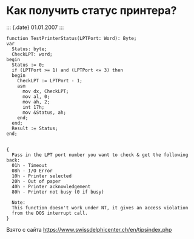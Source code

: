 Как получить статус принтера?
=============================

::: {.date}
01.01.2007
:::

    function TestPrinterStatus(LPTPort: Word): Byte; 
    var 
      Status: byte; 
      CheckLPT: word; 
    begin 
      Status := 0; 
      if (LPTPort >= 1) and (LPTPort <= 3) then 
      begin 
        CheckLPT := LPTPort - 1; 
        asm 
          mov dx, CheckLPT; 
          mov al, 0; 
          mov ah, 2; 
          int 17h; 
          mov &Status, ah; 
        end; 
      end; 
      Result := Status; 
    end; 
     
     
    { 
      Pass in the LPT port number you want to check & get the following back: 
      01h - Timeout 
      08h - I/O Error 
      10h - Printer selected 
      20h - Out of paper 
      40h - Printer acknowledgement 
      80h - Printer not busy (0 if busy) 
     
      Note: 
      This function doesn't work under NT, it gives an access violation 
      from the DOS interrupt call. 
    } 

Взято с сайта <https://www.swissdelphicenter.ch/en/tipsindex.php>
